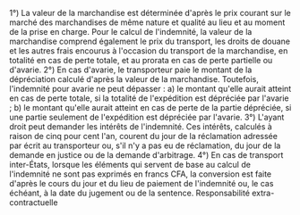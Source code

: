 1°) La valeur de la marchandise est déterminée d'après le prix courant sur le marché des marchandises de même
nature et qualité au lieu et au moment de la prise en charge. Pour le calcul de l'indemnité, la valeur de la
marchandise comprend également le prix du transport, les droits de douane et les autres frais encourus à
l'occasion du transport de la marchandise, en totalité en cas de perte totale, et au prorata en cas de perte partielle
ou d'avarie.
2°) En cas d'avarie, le transporteur paie le montant de la dépréciation calculé d'après la valeur de la marchandise.
Toutefois, l'indemnité pour avarie ne peut dépasser :
a) le montant qu'elle aurait atteint en cas de perte totale, si la totalité de l'expédition est dépréciée par l'avarie ;
b) le montant qu'elle aurait atteint en cas de perte de la partie dépréciée, si une partie seulement de l'expédition est
dépréciée par l'avarie.
3°) L'ayant droit peut demander les intérêts de l'indemnité. Ces intérêts, calculés à raison de cinq pour cent l'an,
courent du jour de la réclamation adressée par écrit au transporteur ou, s'il n'y a pas eu de réclamation, du jour de
la demande en justice ou de la demande d'arbitrage.
4°) En cas de transport inter-États, lorsque les éléments qui servent de base au calcul de l'indemnité ne sont pas
exprimés en francs CFA, la conversion est faite d'après le cours du jour et du lieu de paiement de l'indemnité ou, le
cas échéant, à la date du jugement ou de la sentence.
Responsabilité extra-contractuelle